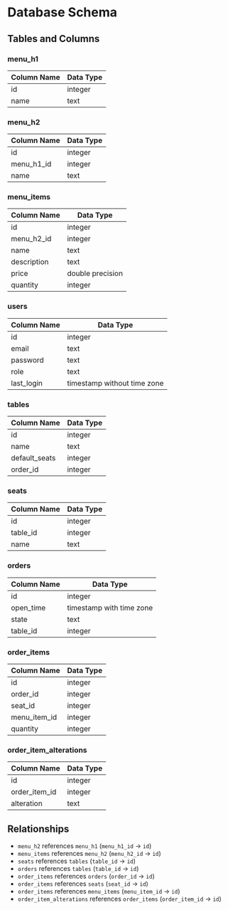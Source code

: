 # Database Schema

## Tables and Columns

### menu_h1
| Column Name | Data Type |
|-------------|-----------|
| id          | integer   |
| name        | text      |

### menu_h2
| Column Name | Data Type |
|-------------|-----------|
| id          | integer   |
| menu_h1_id  | integer   |
| name        | text      |

### menu_items
| Column Name | Data Type         |
|-------------|-------------------|
| id          | integer           |
| menu_h2_id  | integer           |
| name        | text              |
| description | text              |
| price       | double precision  |
| quantity    | integer           |

### users
| Column Name | Data Type                   |
|-------------|-----------------------------|
| id          | integer                     |
| email       | text                        |
| password    | text                        |
| role        | text                        |
| last_login  | timestamp without time zone |

### tables
| Column Name    | Data Type |
|----------------|-----------|
| id             | integer   |
| name           | text      |
| default_seats  | integer   |
| order_id       | integer   |

### seats
| Column Name | Data Type |
|-------------|-----------|
| id          | integer   |
| table_id    | integer   |
| name        | text      |

### orders
| Column Name | Data Type               |
|-------------|-------------------------|
| id          | integer                 |
| open_time   | timestamp with time zone|
| state       | text                    |
| table_id    | integer                 |

### order_items
| Column Name  | Data Type |
|--------------|-----------|
| id           | integer   |
| order_id     | integer   |
| seat_id      | integer   |
| menu_item_id | integer   |
| quantity     | integer   |

### order_item_alterations
| Column Name   | Data Type |
|---------------|-----------|
| id            | integer   |
| order_item_id | integer   |
| alteration    | text      |

## Relationships

- `menu_h2` references `menu_h1` (`menu_h1_id` -> `id`)
- `menu_items` references `menu_h2` (`menu_h2_id` -> `id`)
- `seats` references `tables` (`table_id` -> `id`)
- `orders` references `tables` (`table_id` -> `id`)
- `order_items` references `orders` (`order_id` -> `id`)
- `order_items` references `seats` (`seat_id` -> `id`)
- `order_items` references `menu_items` (`menu_item_id` -> `id`)
- `order_item_alterations` references `order_items` (`order_item_id` -> `id`)
